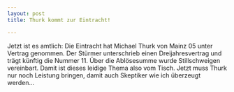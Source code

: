 ```yaml
---
layout: post
title: Thurk kommt zur Eintracht!

---
```


Jetzt ist es amtlich: Die Eintracht hat Michael Thurk von Mainz 05 unter Vertrag genommen. Der Stürmer unterschrieb einen Dreijahresvertrag und trägt künftig die Nummer 11. Über die Ablösesumme wurde Stillschweigen vereinbart. Damit ist dieses leidige Thema also vom Tisch. Jetzt muss Thurk nur noch Leistung bringen, damit auch Skeptiker wie ich überzeugt werden...


